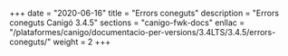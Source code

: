 +++
date        = "2020-06-16"
title       = "Errors coneguts"
description = "Errors coneguts Canigó 3.4.5"
sections    = "canigo-fwk-docs"
enllac		= "/plataformes/canigo/documentacio-per-versions/3.4LTS/3.4.5/errors-coneguts/"
weight      = 2
+++
